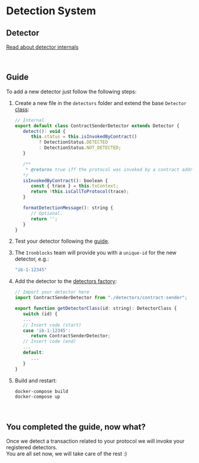 # Detection System

## Detector
[Read about detector internals](./detectors/README.md)

<br>

## Guide
To add a new detector just follow the following steps:

1. Create a new file in the `detectors` folder and extend the base `Detector` [class](./detectors/detector.ts):
   ```js
   // Internal.
   export default class ContractSenderDetector extends Detector {
      detect(): void {
         this.status = this.isInvokedByContract()
            ? DetectionStatus.DETECTED
            : DetectionStatus.NOT_DETECTED;
      }

      /**
       * @returns true iff the protocol was invoked by a contract address.
      */
      isInvokedByContract(): boolean {
         const { trace } = this.txContext;
         return !this.isCallToProtocol(trace);
      }

      formatDetectionMessage(): string {
         // Optional.
         return '';
      }
   }
   ```

2. Test your detector following the [guide](../../tests/unit-tests/detection/detectors/README.md).

3. The `Ironblocks` team will provide you with a `unique-id` for the new detector, e.g.:
   ```bash
   "ib-1-12345"
   ```

4. Add the detector to the [detectors factory](./factory.ts):
   ```js
   // Import your detector here
   import ContractSenderDetector from "./detectors/contract-sender";

   export function getDetectorClass(id: string): DetectorClass {
      switch (id) {
      ...
      // Insert code (start)
      case 'ib-1-12345':
         return ContractSenderDetector;
      // Insert code (end)
      ...
      default:
         ...
      }
   }
   ```

5. Build and restart:
   ```bash
   docker-compose build
   docker-compose up
   ```

<br>

## You completed the guide, now what?

Once we detect a transaction related to your protocol we will invoke your registered detectors.
<br>
You are all set now, we will take care of the rest :)
